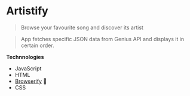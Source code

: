 # Artistify

> Browse your favourite song and discover its artist

> App fetches specific JSON data from Genius API and
displays it in certain order.

**Technnologies**
- JavaScript
- HTML
- [Browserify](http://browserify.org/) 🧙
- CSS
